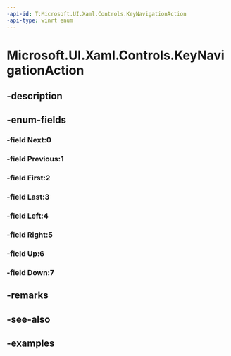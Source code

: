 ```yaml
---
-api-id: T:Microsoft.UI.Xaml.Controls.KeyNavigationAction
-api-type: winrt enum
---
```


# Microsoft.UI.Xaml.Controls.KeyNavigationAction

<!--
public enum KeyNavigationAction
-->


## -description

## -enum-fields

### -field Next:0

### -field Previous:1

### -field First:2

### -field Last:3

### -field Left:4

### -field Right:5

### -field Up:6

### -field Down:7

## -remarks

## -see-also

## -examples


